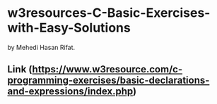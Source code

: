 # w3resources-C-Basic-Exercises-with-Easy-Solutions
by Mehedi Hasan Rifat.
## Link (https://www.w3resource.com/c-programming-exercises/basic-declarations-and-expressions/index.php)
